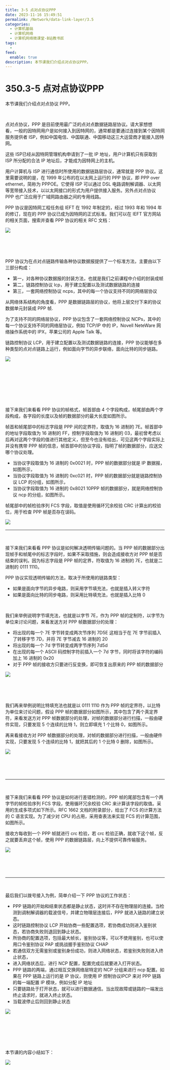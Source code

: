 ```yaml
---
title: 3-5 点对点协议PPP
date: 2023-11-16 15:49:51
permalink: /Network/data-link-layer/3.5
categories:
  - 计算机基础
  - 计算机网络
  - 计算机网络微课堂-B站教书匠
tags:
  - 
feed:
  enable: true
description: 本节课我们介绍点对点协议PPP。 
---
```

# 350.3-5 点对点协议PPP

本节课我们介绍点对点协议 PPP。
<!-- more -->

‍

点对点协议，PPP 是目前使用最广泛的点对点数据链路层协议。请大家想想看，‍‍一般的因特网用户是如何接入到因特网的，通常都是要通过连接到某个因特网服务提供者 ISP，‍‍例如中国电信、中国联通、中国移动这三大运营商才能接入因特网。‍‍

这些 ISP‍‍已经从因特网管理机构申请到了一批 IP 地址，用户计算机只有获取到 ISP 所分配的合法 IP 地址后，‍‍才能成为因特网上的主机。

用户计算机与 ISP 进行通信时所使用的数据链路层协议，‍‍通常就是 PPP 协议。这里需要说明的是，在 1999 年公布的在以太网上运行的 PPP 协议，‍‍即 PPP over ethernet，简称为 PPPOE。它使得 ISP 可以通过 DSL 电路调制解调器、‍‍以太网等宽带接入技术，以以太网接口的形式‍‍为用户提供接入服务。‍‍另外点对点协议 PPP 也广泛应用于广域网路由器之间的专用线路。‍‍

PPP 协议是因特网工程任务组 IEFT 在 1992 年制定的，经过 1993 年‍‍和 1994 年的修订，现在的 PPP 协议已成为因特网的正式标准。‍‍我们可以在 IEFT 官方网站的相关页面，搜索并查看 PPP 协议的相关 RFC 文档：

​![](https://image.peterjxl.com/blog/image-20211212153915-nzaeovv.png)​

‍

‍

PPP 协议为在点对点链路传输各种协议数据报提供了一个标准方法，‍‍主要由以下三部分构成：

* 第一，对各种协议数据报的封装方法，‍‍也就是我们之前课程中介绍的封装成帧
* 第二，链路控制协议 lcp，用于建立配置‍‍以及测试数据链路的连接
* 第三，一套网络控制协议 ncps，其中的每一个协议‍‍支持不同的网络层协议

从网络体系结构的角度看，PPP 是数据链路层的协议，‍‍他将上层交付下来的协议数据单元‍‍封装成 PPP 帧.

为了支持不同的网络层协议，PPP 协议包含了一套网络控制协议 NCPs，其中的每一个协议支持不同的网络层协议，例如 TCP/IP 中的 IP‍‍，Novell NeteWare 网络操作系统中的 IPX，苹果公司的 Apple Talk 等。

链路控制协议 LCP，用于建立配置以及测试数据链路的连接，PPP 协议能够在多种类型的点对点链路上运行，‍‍例如面向字节的异步联络，‍‍面向比特的同步链路。‍‍

​![](https://image.peterjxl.com/blog/image-20211212160347-f5ngmzk.png)​

‍

‍

‍

‍

接下来我们来看看 PPP 协议的帧格式，帧首部由 4 个字段构成，‍‍帧尾部由两个字段构成，各字段的长度以及帧的数据部分的最大长度如图所示‍‍。

帧首和帧尾部中的标志字段是 PPP 间的定界符，取值为 16 进制的 7E。‍‍帧首部中的地址字段取值为 16 进制的 FF，控制字段取值为 16 进制的 03，‍‍最初曾考虑以后再对这两个字段的值进行其他定义，‍‍但至今也没有给出，可见这两个字段实际上并没有携带 PPP 帧的信息，帧首部中的协议字段，‍‍指明了帧的数据部分，应送交哪个协议处理。

* 当协议字段取值为 16 进制的 0x0021 时，‍‍PPP 帧的数据部分就是 IP 数据报，如图所示，
* 当协议字段取值为 16 进制的 0xc021 时，‍‍PPP 帧的数据部分就是链路控制协议 LCP 的分组，如图所示，‍‍
* 当协议字段取值为 16 进制的 0x8021 10PPP 帧的数据部分，就是网络控制协议 ncp 的分组，‍‍如图所示。

帧尾部中的帧检验序列 FCS 字段，‍‍取值是使用循环冗余校验 CRC 计算出的校验位，用于检查 PPP 帧是否存在误码。‍‍

​![](https://image.peterjxl.com/blog/image-20211212160653-kk9yg5w.png)​

---

‍

接下来‍‍我们来看看 PPP 协议是如何解决透明传输问题的。‍‍当 PPP 帧的数据部分‍‍出现帧手和帧尾中的标志字段时，如果不采取措施，‍‍则会造成接收方对 PPP 帧是否结束的误判。因为标志字段是 PPP 帧的定界，符‍‍取值为 16 进制的 7E，也就是二进制的 0111 1110。

PPP 协议实现透明传输的方法，‍‍取决于所使用的链路类型：

* 如果是面向字节的异步电路，则采用字节填充法，也就是插入转义字符
* 如果是面向比特的同步电路，则采用比特填充法，也就是插入比特 0

‍

我们来举例说明字节填充法，也就是以字节 7E，作为 PPP 帧的定制符，‍‍以字节为单位来讨论问题，来看发送方对 PPP 帧数据部分的处理：

* 将出现的每一个 7E 字节转变成两次节序列 7D5E  这相当于在 7E 字节前插入了转移字节 7D，并将 7E 字节减去 16 进制的 20
* 将出现的每一个 7d 字节‍‍转变成两字节序列 7d5d
* 在出现的每一个 ASCII 码控制字符前‍‍插入一个 7d 字节，同时将该字符的编码加上 16 进制的 0x20
* 对于 PPP 帧的接收方只要进行反变换，即可恢复出原来的 PPP 帧的数据部分

​![](https://image.peterjxl.com/blog/image-20211212160944-mxeaxmc.png)​

‍

‍

我们再来举例说明比特填充法也就是以 0111 1110 作为 PPP 帧的定界符，‍‍以比特为单位来讨论问题，‍‍假设 PPP 帧的数据部分如图所示，其中包含了两个真定界符，‍‍来看发送方对 PPP 帧数据部分的处理，对帧的数据部分进行扫描，一般由硬件实现，‍‍只要发现 5 个连续的比特 1，则立即填充 1 个比特 0，如图所示。‍‍

再来看接收方对 PPP 帧数据部分的处理，对帧的数据部分进行扫描，一般由硬件实现，‍‍只要发现 5 个连续的比特 1，就把其后的 1 个比特 0 删除，如图所示。‍‍

​![](https://image.peterjxl.com/blog/image-20211212161208-wgl0e10.png)​

‍

‍

---

‍

接下来‍‍我们来看看 PPP 协议‍‍是如何进行差错检测的，PPP 帧的尾部包含有一个两字节的帧检验序列 FCS 字段，‍‍使用循环冗余校验 CRC 来计算该字段的取值。采用的生成多项式如下所示。‍‍RFC 1662 文档的附录部分，给出了 FCS 的计算方法的 C 语言实现。‍‍为了减少对 CPU 的占用，采用查表法来实现 FCS 的计算范围，如图所示。

接收方每收到一个 PPP 帧就进行 crc 检验，若 crc 检验正确，就收下这个帧，‍‍反之就要丢弃这个帧，‍‍使用 PPP 的数据链路层，向上不提供可靠传输服务。

​![](https://image.peterjxl.com/blog/image-20211212161316-1688564.png)​

‍

‍

---

‍

最后我们以拨号接入为例，‍‍简单介绍一下 PPP 协议的工作状态：

* PPP 链路的开始和结束状态都是静止状态，‍‍这时并不存在物理层的连接。当检测到调制解调器的载波信号，并建立物理层连接后，‍‍PPP 就进入链路的建立状态。‍‍
* 这时链路控制协议 LCP 开始协商一些配置选项，‍‍若协商成功‍‍则进入鉴别状态，若协商失败则退回到静止状态。
* 所协商的配置选项，‍‍包括最大帧长，鉴别协议等，可以不使用鉴别，也可以使用口令鉴别协议 PAP 或挑战握手鉴别协议 CHAP
* 若通信双方无需鉴别或鉴别身份成功，‍‍则进入网络状态，若鉴别失败则进入终止状态，
* 进入网络状态后，进行 NCP 配置，‍‍配置完成后就要进入打开状态。
* PPP 链路的两端，通过相互交换网络层特定的 NCP 分组‍‍来进行 ncp 配置。‍‍如果在 PPP 链路上运行的是 IP 协议，则使用 IP 控制协议IPCP 来对 PPP 链路的每一端配置 IP 模块，例如分配 IP 地址
* 只要链路处于打开状态，‍‍就可以进行数据通信。当出现故障或链路的一端发出终止请求时，就进入终止状态。‍‍
* 当载波停止后‍‍则回到静止状态

​![](https://image.peterjxl.com/blog/image-20211212161541-63ndivo.png)​

‍

‍

‍

本节课的内容小结如下：

​![](https://image.peterjxl.com/blog/image-20211212161550-gp45ch7.png)​

‍

‍

‍

